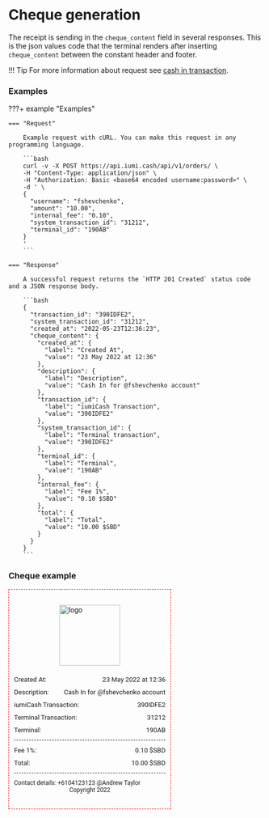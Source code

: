# Cheque generation

The receipt is sending in the `cheque_content` field in several responses. 
This is the json values code that the terminal renders after inserting `cheque_content` between the constant header and footer.


!!! Tip
    For more information about request see [cash in transaction](/transactions/cash_in/).


### Examples

???+ example "Examples"

    === "Request"

        Example request with cURL. You can make this request in any programming language.

        ```bash
        curl -v -X POST https://api.iumi.cash/api/v1/orders/ \
        -H "Content-Type: application/json" \
        -H "Authorization: Basic <base64 encoded username:password>" \
        -d ' \
        {
          "username": "fshevchenko",
          "amount": "10.00",
          "internal_fee": "0.10",
          "system_transaction_id": "31212",
          "terminal_id": "190AB"
        }
        '
        ```

    === "Response"

        A successful request returns the `HTTP 201 Created` status code and a JSON response body.

        ```bash
        {
          "transaction_id": "390IDFE2",
          "system_transaction_id": "31212",
          "created_at": "2022-05-23T12:36:23",
          "cheque_content": {
            "created_at": {
              "label": "Created At",
              "value": "23 May 2022 at 12:36"
            },
            "description": {
              "label": "Description",
              "value": "Cash In for @fshevchenko account"
            },
            "transaction_id": {
              "label": "iumiCash Transaction",
              "value": "390IDFE2"
            },
            "system_transaction_id": {
              "label": "Terminal transaction",
              "value": "390IDFE2"
            },
            "terminal_id": {
              "label": "Terminal",
              "value": "190AB"
            },
            "internal_fee": {
              "label": "Fee 1%",
              "value": "0.10 $SBD"
            },
            "total": {
              "label": "Total",
              "value": "10.00 $SBD"
            }
          }
        }
        ```

### Cheque example

<div class="container">
  <div class="logo-container">
    <img class="logo"
         src="https://iumi.cash/wp-content/uploads/2022/07/cropped-Logo-COL-1-2-2496360276-1658144590803.png"
         alt="logo">
  </div>
  <div class="row-item">
    <p class="row-item_text">Created At:</p>
    <p class="row-item_value">23 May 2022 at 12:36</p>
  </div>
  <div class="row-item">
    <p class="row-item_text">Description:</p>
    <p class="row-item_value">Cash In for @fshevchenko account</p>
  </div>
  <div class="row-item">
    <p class="row-item_text">iumiCash Transaction:</p>
    <p class="row-item_value">390IDFE2</p>
  </div>
  <div class="row-item">
    <p class="row-item_text">Terminal Transaction:</p>
    <p class="row-item_value">31212</p>
  </div>
  <div class="row-item">
    <p class="row-item_text">Terminal:</p>
    <p class="row-item_value">190AB</p>
  </div>
  <div class="separator"></div>
  <div class="row-item">
    <p class="row-item_text">Fee 1%:</p>
    <p class="row-item_value">0.10 $SBD</p>
  </div>
  <div class="row-item">
    <p class="row-item_text">Total:</p>
    <p class="row-item_value">10.00 $SBD</p>
  </div>
  <div class="separator"></div>
  <div class="copyright">
    <p class="contacts_text">Contact details: +6104123123 @Andrew Taylor</p>
    <p class="copyright_text">Copyright 2022</p>
  </div>
</div>


<style>
  .container * {
      box-sizing: border-box;
      font-family: 'Roboto', sans-serif;
  }


  .container p {
      margin: 0;
      padding: 0;
  }


  .container {
      width: 300px;
      padding: 30px 10px;
      justify-content: center;
      border: red 1px dashed;
  }

  .logo-container {
      display: flex;
      justify-content: center;
  }

  .logo {
      width: 120px;
      margin-bottom: 20px;
  }

  .row-item {
      display: flex;
      justify-content: space-between;
      flex-wrap: nowrap;
      margin-bottom: 10px;
  }

  .row-item_text {
      font-size: 13px;
  }

  .row-item_value {
      font-size: 13px;
      align-self: flex-end;
      margin-left: 10px;
  }

  .separator {
      margin: 12px 0;
      border-bottom: 1px dashed;
  }

  .copyright {

  }

  .contacts_text {
      font-size: 12px;
  }

  .copyright_text {
      margin-top: 4px;
      font-size: 12px;
      text-align: center;
  }
</style>



